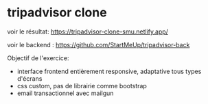 # tripadvisor clone

voir le résultat: https://tripadvisor-clone-smu.netlify.app/

voir le backend : https://github.com/StartMeUp/tripadvisor-back

Objectif de l'exercice:
- interface frontend entièrement responsive, adaptative tous types d'écrans
- css custom, pas de librairie comme bootstrap
- email transactionnel avec mailgun
